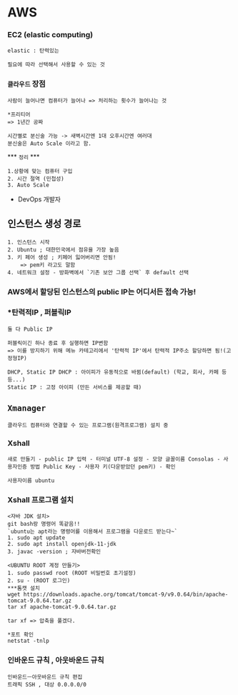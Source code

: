 # AWS

### EC2 (elastic computing)
    elastic : 탄력있는
    
    필요에 따라 선택해서 사용할 수 있는 것

### `클라우드` 장점
    사람이 늘어나면 컴퓨터가 늘어나 => 처리하는 횟수가 늘어나는 것

    *프리티어
    => 1년간 공짜

    시간별로 분신술 가능 -> 새벽시간엔 1대 오후시간엔 여러대 
    분신술은 Auto Scale 이라고 함.

*** `정리` ***

    1.상황에 맞는 컴퓨터 구입
    2. 시간 절역 (민첩성)
    3. Auto Scale


- DevOps 개발자


## 인스턴스 생성 경로
    1. 인스턴스 시작
    2. Ubuntu ; 대한민국에서 점유율 가장 높음
    3. 키 페어 생성 ; 키페어 잃어버리면 안됨!
        => pem키 라고도 말함
    4. 네트워크 설정 - 방화벽에서 `기존 보안 그룹 선택` 후 default 선택

### AWS에서 할당된 인스턴스의 public IP는 어디서든 접속 가능!
### *탄력적IP , 퍼블릭IP
    둘 다 Public IP

    퍼블릭이긴 하나 종료 후 실행하면 IP변함
    => 이를 방지하기 위해 메뉴 카테고리에서 '탄력적 IP'에서 탄력적 IP주소 할당하면 됨!(고정형IP)

    DHCP, Static IP DHCP : 아이피가 유동적으로 바뀜(default) (학교, 회사, 카페 등등...) 
    Static IP : 고정 아이피 (만든 서비스를 제공할 때)


## `Xmanager`
    클라우드 컴퓨터와 연결할 수 있는 프로그램(원격프로그램) 설치 중

### Xshall
    새로 만들기 - public IP 입력 - 터미널 UTF-8 설정 - 모양 글꼴이름 Consolas - 사용자인증 방법 Public Key - 사용자 키(다운받았던 pem키) - 확인 

    사용자이름 ubuntu

### Xshall 프로그램 설치
    <자바 JDK 설치>
    git bash랑 명령어 똑같음!!
    `ubuntu는 apt라는 명령어를 이용해서 프로그램을 다운로드 받는다~`
    1. sudo apt update
    2. sudo apt install openjdk-11-jdk
    3. javac -version ; 자바버전확인

    <UBUNTU ROOT 계정 만들기>
    1. sudo passwd root (ROOT 비밀번호 초기설정)
    2. su - (ROOT 로그인)
    ***톰캣 설치
    wget https://downloads.apache.org/tomcat/tomcat-9/v9.0.64/bin/apache-tomcat-9.0.64.tar.gz
    tar xf apache-tomcat-9.0.64.tar.gz

    tar xf => 압축을 풀겠다.

    *포트 확인
    netstat -tnlp
    

### 인바운드 규칙 , 아웃바운드 규칙
    인바운드ㅡ아웃바운드 규칙 편집 
    트래픽 SSH , 대상 0.0.0.0/0

